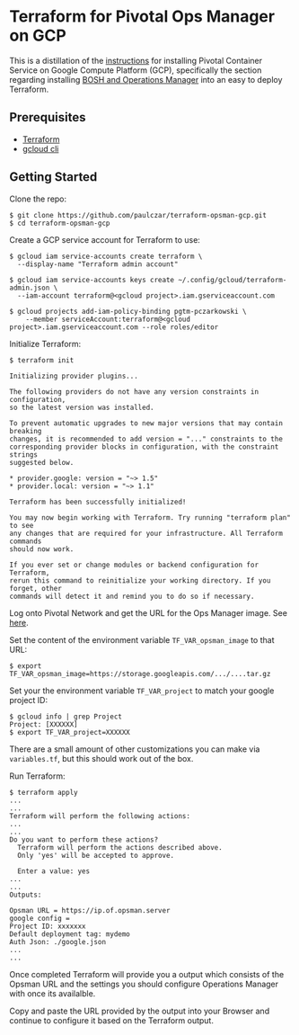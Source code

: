# Terraform for Pivotal Ops Manager on GCP

This is a distillation of the [instructions](https://docs.pivotal.io/runtimes/pks/1-0/) for installing Pivotal Container Service on Google Compute Platform (GCP), specifically the section regarding installing [BOSH and Operations Manager](https://docs.pivotal.io/runtimes/pks/1-0/gcp-prepare-env.html) into an easy to deploy Terraform.

## Prerequisites

* [Terraform](https://www.terraform.io/downloads.html)
* [gcloud cli](https://cloud.google.com/sdk/downloads)

## Getting Started

Clone the repo:

```
$ git clone https://github.com/paulczar/terraform-opsman-gcp.git
$ cd terraform-opsman-gcp
```


Create a GCP service account for Terraform to use:

```
$ gcloud iam service-accounts create terraform \
  --display-name "Terraform admin account"

$ gcloud iam service-accounts keys create ~/.config/gcloud/terraform-admin.json \
  --iam-account terraform@<gcloud project>.iam.gserviceaccount.com

$ gcloud projects add-iam-policy-binding pgtm-pczarkowski \
    --member serviceAccount:terraform@<gcloud project>.iam.gserviceaccount.com --role roles/editor
```

Initialize Terraform:

```
$ terraform init

Initializing provider plugins...

The following providers do not have any version constraints in configuration,
so the latest version was installed.

To prevent automatic upgrades to new major versions that may contain breaking
changes, it is recommended to add version = "..." constraints to the
corresponding provider blocks in configuration, with the constraint strings
suggested below.

* provider.google: version = "~> 1.5"
* provider.local: version = "~> 1.1"

Terraform has been successfully initialized!

You may now begin working with Terraform. Try running "terraform plan" to see
any changes that are required for your infrastructure. All Terraform commands
should now work.

If you ever set or change modules or backend configuration for Terraform,
rerun this command to reinitialize your working directory. If you forget, other
commands will detect it and remind you to do so if necessary.

```

Log onto Pivotal Network and get the URL for the Ops Manager image. See [here](https://docs.pivotal.io/runtimes/pks/1-0/gcp-om-deploy.html#select-tgz).

Set the content of the environment variable `TF_VAR_opsman_image` to that URL:

```
$ export TF_VAR_opsman_image=https://storage.googleapis.com/.../....tar.gz
```

Set your the environment variable `TF_VAR_project` to match your google project ID:

```
$ gcloud info | grep Project
Project: [XXXXXX]
$ export TF_VAR_project=XXXXXX
```

There are a small amount of other customizations you can make via `variables.tf`, but this should work out of the box.

Run Terraform:

```
$ terraform apply
...
...
Terraform will perform the following actions:
...
...
Do you want to perform these actions?
  Terraform will perform the actions described above.
  Only 'yes' will be accepted to approve.

  Enter a value: yes
...
...
Outputs:

Opsman URL = https://ip.of.opsman.server
google config =
Project ID: xxxxxxx
Default deployment tag: mydemo
Auth Json: ./google.json
...
...
```

Once completed Terraform will provide you a output which consists of the Opsman URL and the settings you should configure Operations Manager with once its availalble.

Copy and paste the URL provided by the output into your Browser and continue to configure it based on the Terraform output.
